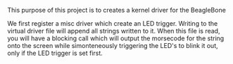 This purpose of this project is to creates a kernel driver for the BeagleBone

We first register a misc driver which create an LED trigger. Writing to the virtual driver file will append all 
strings written to it. When this file is read, you will have a blocking call which will output the morsecode for the
string onto the screen while simonteneously triggering the LED's to blink it out, only if the LED trigger is set first.